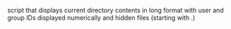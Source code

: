script that displays current directory contents in long format with user and group IDs displayed numerically and hidden files (starting with .)
